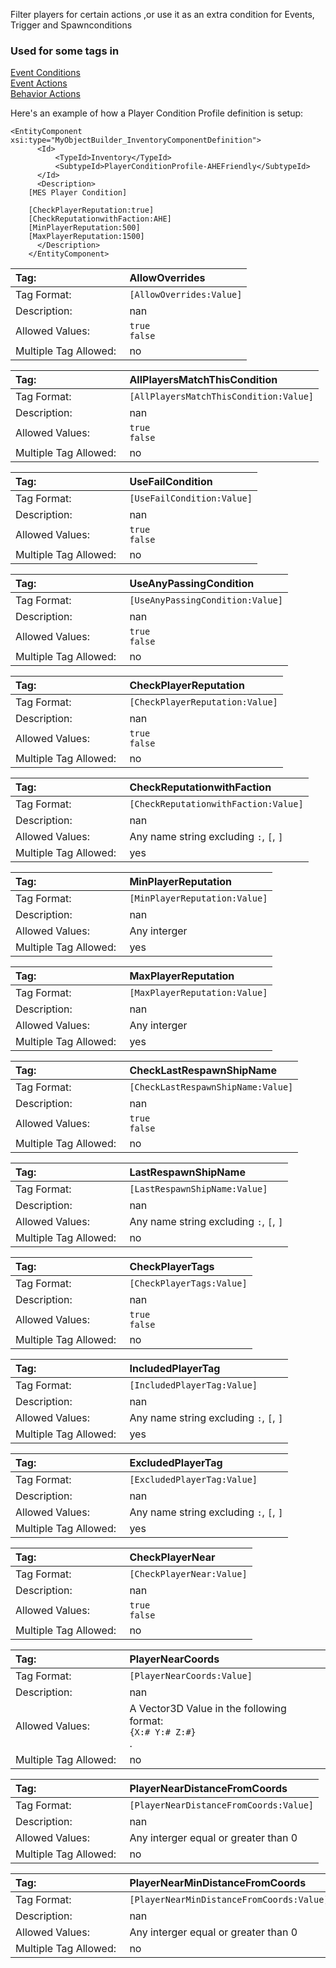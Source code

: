 Filter players for certain actions ,or use it as an extra condition for Events, Trigger and Spawnconditions

### Used for some tags in
[Event Conditions](https://github.com/MeridiusIX/Modular-Encounters-Systems/wiki/Event-Conditions#Player)  
[Event Actions](https://github.com/MeridiusIX/Modular-Encounters-Systems/wiki/Event-Action#Players)   
[Behavior Actions](https://github.com/MeridiusIX/Modular-Encounters-Systems/wiki/Action)

Here's an example of how a Player Condition Profile definition is setup:
```
<EntityComponent xsi:type="MyObjectBuilder_InventoryComponentDefinition">
      <Id>
          <TypeId>Inventory</TypeId>
          <SubtypeId>PlayerConditionProfile-AHEFriendly</SubtypeId>
      </Id>
      <Description>
	[MES Player Condition]
	
	[CheckPlayerReputation:true]
	[CheckReputationwithFaction:AHE]
	[MinPlayerReputation:500]
	[MaxPlayerReputation:1500]
      </Description> 
    </EntityComponent>
```




<!--AllowOverrides  -->
|Tag:&nbsp;&nbsp;&nbsp;&nbsp;&nbsp;&nbsp;&nbsp;&nbsp;&nbsp;&nbsp;&nbsp;&nbsp;&nbsp;&nbsp;&nbsp;&nbsp;&nbsp;&nbsp;&nbsp;&nbsp;&nbsp;&nbsp;&nbsp;&nbsp;&nbsp;&nbsp;&nbsp;&nbsp;&nbsp;&nbsp;&nbsp;|AllowOverrides|
|:----|:----|
|Tag Format:|`[AllowOverrides:Value]`|
|Description:|nan|
|Allowed Values:|`true`<br>`false`|
|Multiple Tag Allowed:|no|
<!--AllPlayersMatchThisCondition  -->
|Tag:&nbsp;&nbsp;&nbsp;&nbsp;&nbsp;&nbsp;&nbsp;&nbsp;&nbsp;&nbsp;&nbsp;&nbsp;&nbsp;&nbsp;&nbsp;&nbsp;&nbsp;&nbsp;&nbsp;&nbsp;&nbsp;&nbsp;&nbsp;&nbsp;&nbsp;&nbsp;&nbsp;&nbsp;&nbsp;&nbsp;&nbsp;|AllPlayersMatchThisCondition|
|:----|:----|
|Tag Format:|`[AllPlayersMatchThisCondition:Value]`|
|Description:|nan|
|Allowed Values:|`true`<br>`false`|
|Multiple Tag Allowed:|no|
<!--UseFailCondition  -->
|Tag:&nbsp;&nbsp;&nbsp;&nbsp;&nbsp;&nbsp;&nbsp;&nbsp;&nbsp;&nbsp;&nbsp;&nbsp;&nbsp;&nbsp;&nbsp;&nbsp;&nbsp;&nbsp;&nbsp;&nbsp;&nbsp;&nbsp;&nbsp;&nbsp;&nbsp;&nbsp;&nbsp;&nbsp;&nbsp;&nbsp;&nbsp;|UseFailCondition|
|:----|:----|
|Tag Format:|`[UseFailCondition:Value]`|
|Description:|nan|
|Allowed Values:|`true`<br>`false`|
|Multiple Tag Allowed:|no|
<!--UseAnyPassingCondition  -->
|Tag:&nbsp;&nbsp;&nbsp;&nbsp;&nbsp;&nbsp;&nbsp;&nbsp;&nbsp;&nbsp;&nbsp;&nbsp;&nbsp;&nbsp;&nbsp;&nbsp;&nbsp;&nbsp;&nbsp;&nbsp;&nbsp;&nbsp;&nbsp;&nbsp;&nbsp;&nbsp;&nbsp;&nbsp;&nbsp;&nbsp;&nbsp;|UseAnyPassingCondition|
|:----|:----|
|Tag Format:|`[UseAnyPassingCondition:Value]`|
|Description:|nan|
|Allowed Values:|`true`<br>`false`|
|Multiple Tag Allowed:|no|
<!--CheckPlayerReputation  -->
|Tag:&nbsp;&nbsp;&nbsp;&nbsp;&nbsp;&nbsp;&nbsp;&nbsp;&nbsp;&nbsp;&nbsp;&nbsp;&nbsp;&nbsp;&nbsp;&nbsp;&nbsp;&nbsp;&nbsp;&nbsp;&nbsp;&nbsp;&nbsp;&nbsp;&nbsp;&nbsp;&nbsp;&nbsp;&nbsp;&nbsp;&nbsp;|CheckPlayerReputation|
|:----|:----|
|Tag Format:|`[CheckPlayerReputation:Value]`|
|Description:|nan|
|Allowed Values:|`true`<br>`false`|
|Multiple Tag Allowed:|no|
<!--CheckReputationwithFaction  -->
|Tag:&nbsp;&nbsp;&nbsp;&nbsp;&nbsp;&nbsp;&nbsp;&nbsp;&nbsp;&nbsp;&nbsp;&nbsp;&nbsp;&nbsp;&nbsp;&nbsp;&nbsp;&nbsp;&nbsp;&nbsp;&nbsp;&nbsp;&nbsp;&nbsp;&nbsp;&nbsp;&nbsp;&nbsp;&nbsp;&nbsp;&nbsp;|CheckReputationwithFaction|
|:----|:----|
|Tag Format:|`[CheckReputationwithFaction:Value]`|
|Description:|nan|
|Allowed Values:|Any name string excluding `:`, `[`, `]`|
|Multiple Tag Allowed:|yes|
<!--MinPlayerReputation  -->
|Tag:&nbsp;&nbsp;&nbsp;&nbsp;&nbsp;&nbsp;&nbsp;&nbsp;&nbsp;&nbsp;&nbsp;&nbsp;&nbsp;&nbsp;&nbsp;&nbsp;&nbsp;&nbsp;&nbsp;&nbsp;&nbsp;&nbsp;&nbsp;&nbsp;&nbsp;&nbsp;&nbsp;&nbsp;&nbsp;&nbsp;&nbsp;|MinPlayerReputation|
|:----|:----|
|Tag Format:|`[MinPlayerReputation:Value]`|
|Description:|nan|
|Allowed Values:|Any interger |
|Multiple Tag Allowed:|yes|
<!--MaxPlayerReputation  -->
|Tag:&nbsp;&nbsp;&nbsp;&nbsp;&nbsp;&nbsp;&nbsp;&nbsp;&nbsp;&nbsp;&nbsp;&nbsp;&nbsp;&nbsp;&nbsp;&nbsp;&nbsp;&nbsp;&nbsp;&nbsp;&nbsp;&nbsp;&nbsp;&nbsp;&nbsp;&nbsp;&nbsp;&nbsp;&nbsp;&nbsp;&nbsp;|MaxPlayerReputation|
|:----|:----|
|Tag Format:|`[MaxPlayerReputation:Value]`|
|Description:|nan|
|Allowed Values:|Any interger|
|Multiple Tag Allowed:|yes|
<!--CheckLastRespawnShipName  -->
|Tag:&nbsp;&nbsp;&nbsp;&nbsp;&nbsp;&nbsp;&nbsp;&nbsp;&nbsp;&nbsp;&nbsp;&nbsp;&nbsp;&nbsp;&nbsp;&nbsp;&nbsp;&nbsp;&nbsp;&nbsp;&nbsp;&nbsp;&nbsp;&nbsp;&nbsp;&nbsp;&nbsp;&nbsp;&nbsp;&nbsp;&nbsp;|CheckLastRespawnShipName|
|:----|:----|
|Tag Format:|`[CheckLastRespawnShipName:Value]`|
|Description:|nan|
|Allowed Values:|`true`<br>`false`|
|Multiple Tag Allowed:|no|
<!--LastRespawnShipName  -->
|Tag:&nbsp;&nbsp;&nbsp;&nbsp;&nbsp;&nbsp;&nbsp;&nbsp;&nbsp;&nbsp;&nbsp;&nbsp;&nbsp;&nbsp;&nbsp;&nbsp;&nbsp;&nbsp;&nbsp;&nbsp;&nbsp;&nbsp;&nbsp;&nbsp;&nbsp;&nbsp;&nbsp;&nbsp;&nbsp;&nbsp;&nbsp;|LastRespawnShipName|
|:----|:----|
|Tag Format:|`[LastRespawnShipName:Value]`|
|Description:|nan|
|Allowed Values:|Any name string excluding `:`, `[`, `]`|
|Multiple Tag Allowed:|no|
<!--CheckPlayerTags  -->
|Tag:&nbsp;&nbsp;&nbsp;&nbsp;&nbsp;&nbsp;&nbsp;&nbsp;&nbsp;&nbsp;&nbsp;&nbsp;&nbsp;&nbsp;&nbsp;&nbsp;&nbsp;&nbsp;&nbsp;&nbsp;&nbsp;&nbsp;&nbsp;&nbsp;&nbsp;&nbsp;&nbsp;&nbsp;&nbsp;&nbsp;&nbsp;|CheckPlayerTags|
|:----|:----|
|Tag Format:|`[CheckPlayerTags:Value]`|
|Description:|nan|
|Allowed Values:|`true`<br>`false`|
|Multiple Tag Allowed:|no|
<!--IncludedPlayerTag  -->
|Tag:&nbsp;&nbsp;&nbsp;&nbsp;&nbsp;&nbsp;&nbsp;&nbsp;&nbsp;&nbsp;&nbsp;&nbsp;&nbsp;&nbsp;&nbsp;&nbsp;&nbsp;&nbsp;&nbsp;&nbsp;&nbsp;&nbsp;&nbsp;&nbsp;&nbsp;&nbsp;&nbsp;&nbsp;&nbsp;&nbsp;&nbsp;|IncludedPlayerTag|
|:----|:----|
|Tag Format:|`[IncludedPlayerTag:Value]`|
|Description:|nan|
|Allowed Values:|Any name string excluding `:`, `[`, `]`|
|Multiple Tag Allowed:|yes|
<!--ExcludedPlayerTag  -->
|Tag:&nbsp;&nbsp;&nbsp;&nbsp;&nbsp;&nbsp;&nbsp;&nbsp;&nbsp;&nbsp;&nbsp;&nbsp;&nbsp;&nbsp;&nbsp;&nbsp;&nbsp;&nbsp;&nbsp;&nbsp;&nbsp;&nbsp;&nbsp;&nbsp;&nbsp;&nbsp;&nbsp;&nbsp;&nbsp;&nbsp;&nbsp;|ExcludedPlayerTag|
|:----|:----|
|Tag Format:|`[ExcludedPlayerTag:Value]`|
|Description:|nan|
|Allowed Values:|Any name string excluding `:`, `[`, `]`|
|Multiple Tag Allowed:|yes|
<!--CheckPlayerNear  -->
|Tag:&nbsp;&nbsp;&nbsp;&nbsp;&nbsp;&nbsp;&nbsp;&nbsp;&nbsp;&nbsp;&nbsp;&nbsp;&nbsp;&nbsp;&nbsp;&nbsp;&nbsp;&nbsp;&nbsp;&nbsp;&nbsp;&nbsp;&nbsp;&nbsp;&nbsp;&nbsp;&nbsp;&nbsp;&nbsp;&nbsp;&nbsp;|CheckPlayerNear|
|:----|:----|
|Tag Format:|`[CheckPlayerNear:Value]`|
|Description:|nan|
|Allowed Values:|`true`<br>`false`|
|Multiple Tag Allowed:|no|
<!--PlayerNearCoords  -->
|Tag:&nbsp;&nbsp;&nbsp;&nbsp;&nbsp;&nbsp;&nbsp;&nbsp;&nbsp;&nbsp;&nbsp;&nbsp;&nbsp;&nbsp;&nbsp;&nbsp;&nbsp;&nbsp;&nbsp;&nbsp;&nbsp;&nbsp;&nbsp;&nbsp;&nbsp;&nbsp;&nbsp;&nbsp;&nbsp;&nbsp;&nbsp;|PlayerNearCoords|
|:----|:----|
|Tag Format:|`[PlayerNearCoords:Value]`|
|Description:|nan|
|Allowed Values:|A Vector3D Value in the following format:<br />`{X:# Y:# Z:#}`<br />.|
|Multiple Tag Allowed:|no|
<!--PlayerNearDistanceFromCoords  -->
|Tag:&nbsp;&nbsp;&nbsp;&nbsp;&nbsp;&nbsp;&nbsp;&nbsp;&nbsp;&nbsp;&nbsp;&nbsp;&nbsp;&nbsp;&nbsp;&nbsp;&nbsp;&nbsp;&nbsp;&nbsp;&nbsp;&nbsp;&nbsp;&nbsp;&nbsp;&nbsp;&nbsp;&nbsp;&nbsp;&nbsp;&nbsp;|PlayerNearDistanceFromCoords|
|:----|:----|
|Tag Format:|`[PlayerNearDistanceFromCoords:Value]`|
|Description:|nan|
|Allowed Values:|Any interger equal or greater than 0|
|Multiple Tag Allowed:|no|
<!--PlayerNearMinDistanceFromCoords  -->
|Tag:&nbsp;&nbsp;&nbsp;&nbsp;&nbsp;&nbsp;&nbsp;&nbsp;&nbsp;&nbsp;&nbsp;&nbsp;&nbsp;&nbsp;&nbsp;&nbsp;&nbsp;&nbsp;&nbsp;&nbsp;&nbsp;&nbsp;&nbsp;&nbsp;&nbsp;&nbsp;&nbsp;&nbsp;&nbsp;&nbsp;&nbsp;|PlayerNearMinDistanceFromCoords|
|:----|:----|
|Tag Format:|`[PlayerNearMinDistanceFromCoords:Value]`|
|Description:|nan|
|Allowed Values:|Any interger equal or greater than 0|
|Multiple Tag Allowed:|no|